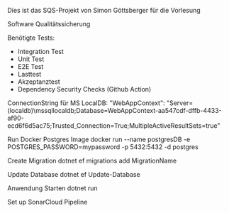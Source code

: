 Dies ist das SQS-Projekt von Simon Göttsberger für die Vorlesung

Software Qualitätssicherung


Benötigte Tests:

- Integration Test
- Unit Test
- E2E Test
- Lasttest 
- Akzeptanztest
- Dependency Security Checks (Github Action)


ConnectionString für MS LocalDB:
    "WebAppContext": "Server=(localdb)\\mssqllocaldb;Database=WebAppContext-aa547cdf-dffb-4433-af90-ecd6f6d5ac75;Trusted_Connection=True;MultipleActiveResultSets=true"

Run Docker Postgres Image
    docker run --name postgresDB -e POSTGRES_PASSWORD=mypassword -p 5432:5432 -d postgres

Create Migration
    dotnet ef migrations add MigrationName

Update Database
    dotnet ef Update-Database

Anwendung Starten
    dotnet run

Set up SonarCloud Pipeline